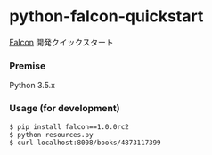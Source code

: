 # python-falcon-quickstart

[Falcon](http://falconframework.org) 開発クイックスタート




### Premise

Python 3.5.x


### Usage (for development)


```
$ pip install falcon==1.0.0rc2
$ python resources.py
$ curl localhost:8008/books/4873117399
```
